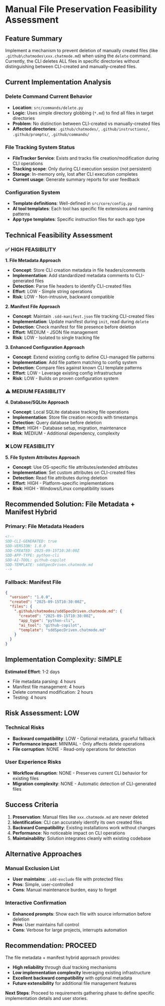 # Manual File Preservation Feasibility Assessment

## Feature Summary
Implement a mechanism to prevent deletion of manually created files (like `.github\chatmodes\xxx.chatmode.md`) when using the `delete` command. Currently, the CLI deletes ALL files in specific directories without distinguishing between CLI-created and manually-created files.

## Current Implementation Analysis

### Delete Command Current Behavior
- **Location**: `src/commands/delete.py`
- **Logic**: Uses simple directory globbing (`*.md`) to find all files in target directories
- **Problem**: No distinction between CLI-created vs manually-created files
- **Affected directories**: `.github/chatmodes/`, `.github/instructions/`, `.github/prompts/`, `.github/commands/`

### File Tracking System Status
- **FileTracker Service**: Exists and tracks file creation/modification during CLI operations
- **Tracking scope**: Only during CLI execution session (not persistent)
- **Storage**: In-memory only, lost after CLI execution completes
- **Current usage**: Generate summary reports for user feedback

### Configuration System
- **Template definitions**: Well-defined in `src/core/config.py`
- **AI tool templates**: Each tool has specific file extensions and naming patterns
- **App type templates**: Specific instruction files for each app type

## Technical Feasibility Assessment

### ✅ HIGH FEASIBILITY

**1. File Metadata Approach**
- **Concept**: Store CLI creation metadata in file headers/comments
- **Implementation**: Add standardized metadata comments to CLI-generated files
- **Detection**: Parse file headers to identify CLI-created files
- **Effort**: LOW - Simple string operations
- **Risk**: LOW - Non-intrusive, backward compatible

**2. Manifest File Approach** 
- **Concept**: Maintain `.sdd-manifest.json` file tracking CLI-created files
- **Implementation**: Update manifest during `init`, read during `delete`
- **Detection**: Check manifest for file presence before deletion
- **Effort**: MEDIUM - JSON file management
- **Risk**: LOW - Isolated to single tracking file

**3. Enhanced Configuration Approach**
- **Concept**: Extend existing config to define CLI-managed file patterns
- **Implementation**: Add file pattern matching to config system
- **Detection**: Compare files against known CLI template patterns
- **Effort**: LOW - Leverage existing config infrastructure
- **Risk**: LOW - Builds on proven configuration system

### ⚠️ MEDIUM FEASIBILITY

**4. Database/SQLite Approach**
- **Concept**: Local SQLite database tracking file operations
- **Implementation**: Store file creation records with timestamps
- **Detection**: Query database before deletion
- **Effort**: HIGH - Database setup, migration, maintenance
- **Risk**: MEDIUM - Additional dependency, complexity

### ❌ LOW FEASIBILITY

**5. File System Attributes Approach**
- **Concept**: Use OS-specific file attributes/extended attributes
- **Implementation**: Set custom attributes on CLI-created files
- **Detection**: Read file attributes during deletion
- **Effort**: HIGH - Platform-specific implementations
- **Risk**: HIGH - Windows/Linux compatibility issues

## Recommended Solution: File Metadata + Manifest Hybrid

### Primary: File Metadata Headers
```markdown
<!-- 
SDD-CLI-GENERATED: true
SDD-VERSION: 1.0.0
SDD-CREATED: 2025-09-15T10:30:00Z
SDD-APP-TYPE: python-cli
SDD-AI-TOOL: github-copilot
SDD-TEMPLATE: sddSpecDriven.chatmode.md
-->
```

### Fallback: Manifest File
```json
{
  "version": "1.0.0",
  "created": "2025-09-15T10:30:00Z",
  "files": {
    ".github/chatmodes/sddSpecDriven.chatmode.md": {
      "created": "2025-09-15T10:30:00Z",
      "app_type": "python-cli",
      "ai_tool": "github-copilot",
      "template": "sddSpecDriven.chatmode.md"
    }
  }
}
```

## Implementation Complexity: SIMPLE

**Estimated Effort**: 1-2 days
- File metadata parsing: 4 hours
- Manifest file management: 4 hours
- Delete command modification: 2 hours
- Testing: 4 hours

## Risk Assessment: LOW

### Technical Risks
- **Backward compatibility**: LOW - Optional metadata, graceful fallback
- **Performance impact**: MINIMAL - Only affects delete operations
- **File corruption**: NONE - Read-only operations for detection

### User Experience Risks
- **Workflow disruption**: NONE - Preserves current CLI behavior for existing files
- **Migration complexity**: NONE - Automatic detection of CLI-generated files

## Success Criteria

1. **Preservation**: Manual files like `xxx.chatmode.md` are never deleted
2. **Identification**: CLI can accurately identify its own created files
3. **Backward Compatibility**: Existing installations work without changes
4. **Performance**: No noticeable impact on CLI operations
5. **Maintainability**: Solution integrates cleanly with existing codebase

## Alternative Approaches

### Manual Exclusion List
- **User maintains**: `.sdd-exclude` file with protected files
- **Pros**: Simple, user-controlled
- **Cons**: Manual maintenance burden, easy to forget

### Interactive Confirmation
- **Enhanced prompts**: Show each file with source information before deletion
- **Pros**: User maintains full control
- **Cons**: Verbose for large projects, interrupts automation

## Recommendation: PROCEED

The file metadata + manifest hybrid approach provides:
- **High reliability** through dual tracking mechanisms
- **Low implementation complexity** leveraging existing infrastructure
- **Excellent backward compatibility** with optional metadata
- **Future extensibility** for additional file management features

**Next Steps**: Proceed to requirements gathering phase to define specific implementation details and user stories.